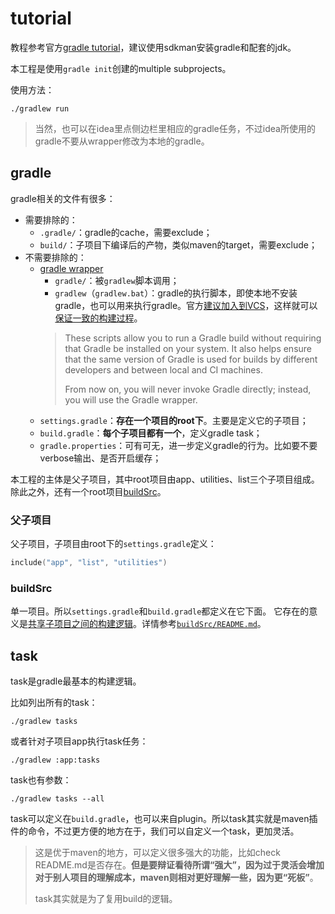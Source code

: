 # tutorial
教程参考官方[gradle tutorial](https://docs.gradle.org/current/userguide/part1_gradle_init.html)，建议使用sdkman安装gradle和配套的jdk。

本工程是使用`gradle init`创建的multiple subprojects。

使用方法：
```
./gradlew run
```

> 当然，也可以在idea里点侧边栏里相应的gradle任务，不过idea所使用的gradle不要从wrapper修改为本地的gradle。

## gradle
gradle相关的文件有很多：
- 需要排除的：
  - `.gradle/`：gradle的cache，需要exclude；
  - `build/`：子项目下编译后的产物，类似maven的target，需要exclude；
- 不需要排除的：
  - [gradle wrapper](https://docs.gradle.org/current/userguide/gradle_wrapper.html#gradle_wrapper)
    - `gradle/`：被`gradlew`脚本调用；
    - `gradlew`（`gradlew.bat`）：gradle的执行脚本，即使本地不安装gradle，也可以用来执行gradle。官方[建议加入到VCS](https://docs.gradle.org/current/userguide/part1_gradle_init.html#step_3_understanding_the_gradle_wrapper)，这样就可以[保证一致的构建过程](https://stackoverflow.com/questions/20348451/why-should-the-gradle-wrapper-be-committed-to-vcs)。
    >   These scripts allow you to run a Gradle build without requiring that Gradle be installed on your system. It also helps ensure that the same version of Gradle is used for builds by different developers and between local and CI machines.
    >
    >   From now on, you will never invoke Gradle directly; instead, you will use the Gradle wrapper.
  - `settings.gradle`：**存在一个项目的root下**。主要是定义它的子项目；
  - `build.gradle`：**每个子项目都有一个**，定义gradle task；
  - `gradle.properties`：可有可无，进一步定义gradle的行为。比如要不要verbose输出、是否开启缓存；

本工程的主体是父子项目，其中root项目由app、utilities、list三个子项目组成。除此之外，还有一个root项目[buildSrc](https://docs.gradle.org/current/samples/sample_convention_plugins.html)。

### 父子项目
父子项目，子项目由root下的`settings.gradle`定义：
```kotlin
include("app", "list", "utilities")
```

### buildSrc
单一项目。所以`settings.gradle`和`build.gradle`都定义在它下面。
它存在的意义是[共享子项目之间的构建逻辑](https://docs.gradle.org/current/samples/sample_convention_plugins.html)。详情参考[`buildSrc/README.md`](buildSrc/README.md)。

## task
task是gradle最基本的构建逻辑。

比如列出所有的task：
```
./gradlew tasks
```
或者针对子项目app执行task任务：
```
./gradlew :app:tasks
```
task也有参数：
```
./gradlew tasks --all
```

task可以定义在`build.gradle`，也可以来自plugin。所以task其实就是maven插件的命令，不过更方便的地方在于，我们可以自定义一个task，更加灵活。

> 这是优于maven的地方，可以定义很多强大的功能，比如check README.md是否存在。**但是要辩证看待所谓“强大”，因为过于灵活会增加对于别人项目的理解成本，maven则相对更好理解一些，因为更“死板”**。
>
> task其实就是为了复用build的逻辑。
